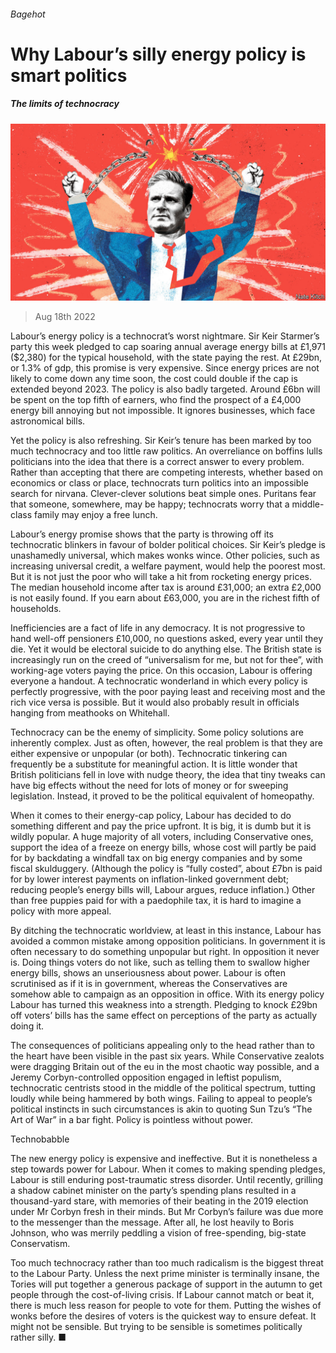###### Bagehot

# Why Labour’s silly energy policy is smart politics 

##### The limits of technocracy 

![image](images/20220820_BRD000.jpg) 

> Aug 18th 2022 

Labour’s energy policy is a technocrat’s worst nightmare. Sir Keir Starmer’s party this week pledged to cap soaring annual average energy bills at £1,971 ($2,380) for the typical household, with the state paying the rest. At £29bn, or 1.3% of gdp, this promise is very expensive. Since energy prices are not likely to come down any time soon, the cost could double if the cap is extended beyond 2023. The policy is also badly targeted. Around £6bn will be spent on the top fifth of earners, who find the prospect of a £4,000 energy bill annoying but not impossible. It ignores businesses, which face astronomical bills.

Yet the policy is also refreshing. Sir Keir’s tenure has been marked by too much technocracy and too little raw politics. An overreliance on boffins lulls politicians into the idea that there is a correct answer to every problem. Rather than accepting that there are competing interests, whether based on economics or class or place, technocrats turn politics into an impossible search for nirvana. Clever-clever solutions beat simple ones. Puritans fear that someone, somewhere, may be happy; technocrats worry that a middle-class family may enjoy a free lunch. 

Labour’s energy promise shows that the party is throwing off its technocratic blinkers in favour of bolder political choices. Sir Keir’s pledge is unashamedly universal, which makes wonks wince. Other policies, such as increasing universal credit, a welfare payment, would help the poorest most. But it is not just the poor who will take a hit from rocketing energy prices. The median household income after tax is around £31,000; an extra £2,000 is not easily found. If you earn about £63,000, you are in the richest fifth of households. 

Inefficiencies are a fact of life in any democracy. It is not progressive to hand well-off pensioners £10,000, no questions asked, every year until they die. Yet it would be electoral suicide to do anything else. The British state is increasingly run on the creed of “universalism for me, but not for thee”, with working-age voters paying the price. On this occasion, Labour is offering everyone a handout. A technocratic wonderland in which every policy is perfectly progressive, with the poor paying least and receiving most and the rich vice versa is possible. But it would also probably result in officials hanging from meathooks on Whitehall. 

Technocracy can be the enemy of simplicity. Some policy solutions are inherently complex. Just as often, however, the real problem is that they are either expensive or unpopular (or both). Technocratic tinkering can frequently be a substitute for meaningful action. It is little wonder that British politicians fell in love with nudge theory, the idea that tiny tweaks can have big effects without the need for lots of money or for sweeping legislation. Instead, it proved to be the political equivalent of homeopathy. 

When it comes to their energy-cap policy, Labour has decided to do something different and pay the price upfront. It is big, it is dumb but it is wildly popular. A huge majority of all voters, including Conservative ones, support the idea of a freeze on energy bills, whose cost will partly be paid for by backdating a windfall tax on big energy companies and by some fiscal skulduggery. (Although the policy is “fully costed”, about £7bn is paid for by lower interest payments on inflation-linked government debt; reducing people’s energy bills will, Labour argues, reduce inflation.) Other than free puppies paid for with a paedophile tax, it is hard to imagine a policy with more appeal. 

By ditching the technocratic worldview, at least in this instance, Labour has avoided a common mistake among opposition politicians. In government it is often necessary to do something unpopular but right. In opposition it never is. Doing things voters do not like, such as telling them to swallow higher energy bills, shows an unseriousness about power. Labour is often scrutinised as if it is in government, whereas the Conservatives are somehow able to campaign as an opposition in office. With its energy policy Labour has turned this weakness into a strength. Pledging to knock £29bn off voters’ bills has the same effect on perceptions of the party as actually doing it. 

The consequences of politicians appealing only to the head rather than to the heart have been visible in the past six years. While Conservative zealots were dragging Britain out of the eu in the most chaotic way possible, and a Jeremy Corbyn-controlled opposition engaged in leftist populism, technocratic centrists stood in the middle of the political spectrum, tutting loudly while being hammered by both wings. Failing to appeal to people’s political instincts in such circumstances is akin to quoting Sun Tzu’s “The Art of War” in a bar fight. Policy is pointless without power. 

Technobabble

The new energy policy is expensive and ineffective. But it is nonetheless a step towards power for Labour. When it comes to making spending pledges, Labour is still enduring post-traumatic stress disorder. Until recently, grilling a shadow cabinet minister on the party’s spending plans resulted in a thousand-yard stare, with memories of their beating in the 2019 election under Mr Corbyn fresh in their minds. But Mr Corbyn’s failure was due more to the messenger than the message. After all, he lost heavily to Boris Johnson, who was merrily peddling a vision of free-spending, big-state Conservatism. 

Too much technocracy rather than too much radicalism is the biggest threat to the Labour Party. Unless the next prime minister is terminally insane, the Tories will put together a generous package of support in the autumn to get people through the cost-of-living crisis. If Labour cannot match or beat it, there is much less reason for people to vote for them. Putting the wishes of wonks before the desires of voters is the quickest way to ensure defeat. It might not be sensible. But trying to be sensible is sometimes politically rather silly. ■





